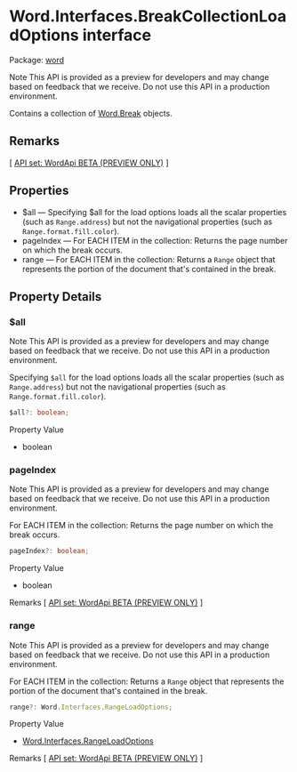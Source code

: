 # Word.Interfaces.BreakCollectionLoadOptions interface

Package: [word](/en-us/javascript/api/word)

Note
This API is provided as a preview for developers and may change based on feedback that we receive. Do not use this API in a production environment.

Contains a collection of [Word.Break](/en-us/javascript/api/word/word.break) objects.

## Remarks
[ [API set: WordApi BETA (PREVIEW ONLY)](/en-us/javascript/api/requirement-sets/word/word-api-requirement-sets) ]

## Properties

- $all — Specifying $all for the load options loads all the scalar properties (such as `Range.address`) but not the navigational properties (such as `Range.format.fill.color`).
- pageIndex — For EACH ITEM in the collection: Returns the page number on which the break occurs.
- range — For EACH ITEM in the collection: Returns a `Range` object that represents the portion of the document that's contained in the break.

## Property Details

### $all

Note
This API is provided as a preview for developers and may change based on feedback that we receive. Do not use this API in a production environment.

Specifying `$all` for the load options loads all the scalar properties (such as `Range.address`) but not the navigational properties (such as `Range.format.fill.color`).

```typescript
$all?: boolean;
```

Property Value
- boolean

### pageIndex

Note
This API is provided as a preview for developers and may change based on feedback that we receive. Do not use this API in a production environment.

For EACH ITEM in the collection: Returns the page number on which the break occurs.

```typescript
pageIndex?: boolean;
```

Property Value
- boolean

Remarks
[ [API set: WordApi BETA (PREVIEW ONLY)](/en-us/javascript/api/requirement-sets/word/word-api-requirement-sets) ]

### range

Note
This API is provided as a preview for developers and may change based on feedback that we receive. Do not use this API in a production environment.

For EACH ITEM in the collection: Returns a `Range` object that represents the portion of the document that's contained in the break.

```typescript
range?: Word.Interfaces.RangeLoadOptions;
```

Property Value
- [Word.Interfaces.RangeLoadOptions](/en-us/javascript/api/word/word.interfaces.rangeloadoptions)

Remarks
[ [API set: WordApi BETA (PREVIEW ONLY)](/en-us/javascript/api/requirement-sets/word/word-api-requirement-sets) ]